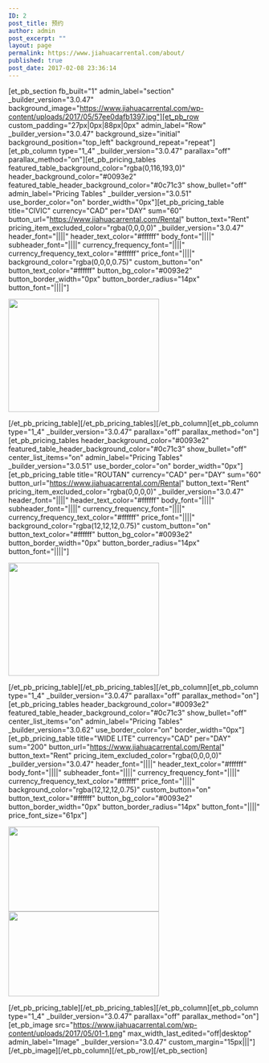 ```yaml
---
ID: 2
post_title: 预约
author: admin
post_excerpt: ""
layout: page
permalink: https://www.jiahuacarrental.com/about/
published: true
post_date: 2017-02-08 23:36:14
---
```

[et_pb_section fb_built="1" admin_label="section" _builder_version="3.0.47" background_image="https://www.jiahuacarrental.com/wp-content/uploads/2017/05/57ee0dafb1397.jpg"][et_pb_row custom_padding="27px|0px|88px|0px" admin_label="Row" _builder_version="3.0.47" background_size="initial" background_position="top_left" background_repeat="repeat"][et_pb_column type="1_4" _builder_version="3.0.47" parallax="off" parallax_method="on"][et_pb_pricing_tables featured_table_background_color="rgba(0,116,193,0)" header_background_color="#0093e2" featured_table_header_background_color="#0c71c3" show_bullet="off" admin_label="Pricing Tables" _builder_version="3.0.51" use_border_color="on" border_width="0px"][et_pb_pricing_table title="CIVIC" currency="CAD" per="DAY" sum="60" button_url="https://www.jiahuacarrental.com/Rental" button_text="Rent" pricing_item_excluded_color="rgba(0,0,0,0)" _builder_version="3.0.47" header_font="||||" header_text_color="#ffffff" body_font="||||" subheader_font="||||" currency_frequency_font="||||" currency_frequency_text_color="#ffffff" price_font="||||" background_color="rgba(0,0,0,0.75)" custom_button="on" button_text_color="#ffffff" button_bg_color="#0093e2" button_border_width="0px" button_border_radius="14px" button_font="||||"]<p><a href="https://www.jiahuacarrental.com/wp-content/uploads/2017/07/Honda-Civic-2012.jpg"><img src="https://www.jiahuacarrental.com/wp-content/uploads/2017/07/Honda-Civic-2012-300x225.jpg" width="300" height="225" alt="" class="wp-image-275 alignnone size-medium" /></a></p>[/et_pb_pricing_table][/et_pb_pricing_tables][/et_pb_column][et_pb_column type="1_4" _builder_version="3.0.47" parallax="off" parallax_method="on"][et_pb_pricing_tables header_background_color="#0093e2" featured_table_header_background_color="#0c71c3" show_bullet="off" center_list_items="on" admin_label="Pricing Tables" _builder_version="3.0.51" use_border_color="on" border_width="0px"][et_pb_pricing_table title="ROUTAN" currency="CAD" per="DAY" sum="60" button_url="https://www.jiahuacarrental.com/Rental" button_text="Rent" pricing_item_excluded_color="rgba(0,0,0,0)" _builder_version="3.0.47" header_font="||||" header_text_color="#ffffff" body_font="||||" subheader_font="||||" currency_frequency_font="||||" currency_frequency_text_color="#ffffff" price_font="||||" background_color="rgba(12,12,12,0.75)" custom_button="on" button_text_color="#ffffff" button_bg_color="#0093e2" button_border_width="0px" button_border_radius="14px" button_font="||||"]<p><a href="https://www.jiahuacarrental.com/wp-content/uploads/2017/07/1.jpg"><img src="https://www.jiahuacarrental.com/wp-content/uploads/2017/07/1-300x225.jpg" width="300" height="225" alt="" class="wp-image-274 alignnone size-medium" /></a></p>[/et_pb_pricing_table][/et_pb_pricing_tables][/et_pb_column][et_pb_column type="1_4" _builder_version="3.0.47" parallax="off" parallax_method="on"][et_pb_pricing_tables header_background_color="#0093e2" featured_table_header_background_color="#0c71c3" show_bullet="off" center_list_items="on" admin_label="Pricing Tables" _builder_version="3.0.62" use_border_color="on" border_width="0px"][et_pb_pricing_table title="WIDE LITE" currency="CAD" per="DAY" sum="200" button_url="https://www.jiahuacarrental.com/Rental" button_text="Rent" pricing_item_excluded_color="rgba(0,0,0,0)" _builder_version="3.0.47" header_font="||||" header_text_color="#ffffff" body_font="||||" subheader_font="||||" currency_frequency_font="||||" currency_frequency_text_color="#ffffff" price_font="||||" background_color="rgba(12,12,12,0.75)" custom_button="on" button_text_color="#ffffff" button_bg_color="#0093e2" button_border_width="0px" button_border_radius="14px" button_font="||||" price_font_size="61px"]<p><a href="https://www.jiahuacarrental.com/wp-content/uploads/2017/07/WechatIMG12.jpeg"><img src="https://www.jiahuacarrental.com/wp-content/uploads/2017/07/WechatIMG12-300x169.jpeg" width="300" height="169" alt="" class="wp-image-309 alignnone size-medium" /></a> <a href="https://www.jiahuacarrental.com/wp-content/uploads/2017/07/WechatIMG11.jpeg"><img src="https://www.jiahuacarrental.com/wp-content/uploads/2017/07/WechatIMG11-300x169.jpeg" width="300" height="169" alt="" class="wp-image-308 alignnone size-medium" /></a></p>[/et_pb_pricing_table][/et_pb_pricing_tables][/et_pb_column][et_pb_column type="1_4" _builder_version="3.0.47" parallax="off" parallax_method="on"][et_pb_image src="https://www.jiahuacarrental.com/wp-content/uploads/2017/05/01-1.png" max_width_last_edited="off|desktop" admin_label="Image" _builder_version="3.0.47" custom_margin="15px|||"][/et_pb_image][/et_pb_column][/et_pb_row][/et_pb_section]